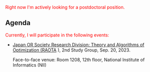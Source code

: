 <font color='red'>Right now I'm actively looking for a postdoctoral position.</font> 



## Agenda

<font color='red'>Currently, I will participate in the following events:</font> 

 - [Japan OR Society Research Division: Theory and Algorithms of Optimization (RAOTA](https://orsj.org/raota/) ), 2nd Study Group, Sep. 20, 2023.

   Face-to-face venue: Room 1208, 12th floor, National Institute of Informatics (NII)